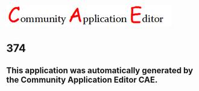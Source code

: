 ![CAE](https://github.com/PhilCAEOrg/application-374/blob/master/img/logo.png)  

374
===================


This application was automatically generated by the Community Application Editor CAE.  
---------------

